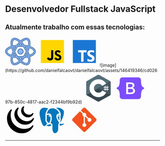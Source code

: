   <h1>Desenvolvedor Fullstack JavaScript</h1>

  
<h2>Atualmente trabalho com essas tecnologias:</h2>
<svg xmlns="http://www.w3.org/2000/svg" x="0px" y="0px" width="100" height="100" viewBox="0 0 40 40">
<path fill="#4e7ab5" d="M20,28.9C8.598,28.9,0,25.17,0,20s8.598-9,20-9s20,3.83,20,9S31.402,28.9,20,28.9z M20,13.932 c-9.729,0-17.125,3.266-17.125,6.131S10.271,26.068,20,26.068s17.125-3.266,17.125-6.131S29.729,13.932,20,13.932z"></path><path fill="#4e7ab5" d="M12.402,38C12.401,38,12.402,38,12.402,38c-0.931,0-1.781-0.216-2.528-0.642 c-1.22-0.697-2.095-1.928-2.532-3.562c-1.146-4.282,0.703-11.482,4.713-18.344C16.76,7.407,23.007,2.003,27.599,2.003 c0.93,0,1.78,0.216,2.527,0.642c1.218,0.695,2.094,1.925,2.531,3.558c1.147,4.282-0.703,11.483-4.715,18.345 C23.241,32.594,16.995,38,12.402,38z M27.599,5.003c-2.888,0-8.409,4.193-12.954,11.963c-4.123,7.056-5.332,12.909-4.404,16.054 c0.251,0.849,0.605,1.438,1.121,1.732c2.361,1.348,8.809-2.85,13.991-11.717c4.125-7.057,5.46-12.785,4.406-16.055 c-0.271-0.841-0.604-1.435-1.119-1.728C28.347,5.084,28.006,5.003,27.599,5.003z"></path><path fill="#4e7ab5" d="M27.599,37.997C27.599,37.997,27.599,37.997,27.599,37.997c-4.597-0.001-10.843-5.405-15.544-13.449 c-4.01-6.862-5.859-14.063-4.713-18.344C7.779,4.57,8.654,3.339,9.873,2.643C10.621,2.216,11.471,2,12.4,2 c4.595,0,10.84,5.406,15.542,13.452c4.011,6.861,5.86,14.062,4.714,18.345c-0.438,1.633-1.313,2.863-2.53,3.558 C29.379,37.781,28.528,37.997,27.599,37.997z M12.4,5c-0.407,0-0.747,0.082-1.04,0.248c-0.515,0.294-0.874,0.881-1.12,1.732 c-0.928,3.208,0.281,8.999,4.404,16.055c4.541,7.769,10.063,11.962,12.954,11.962l0,0c0.408,0,0.748-0.082,1.041-0.249 c0.514-0.292,0.883-0.876,1.118-1.728c0.867-3.146-0.281-9-4.405-16.055C20.811,9.194,15.29,5,12.4,5z"></path><path fill="#8bb7f0" d="M23.5,20c0,1.935-1.565,3.5-3.5,3.5s-3.5-1.565-3.5-3.5s1.565-3.5,3.5-3.5S23.5,18.065,23.5,20z"></path><path fill="#4e7ab5" d="M20,24c-2.206,0-4-1.794-4-4s1.794-4,4-4s4,1.794,4,4S22.206,24,20,24z M20,17c-1.654,0-3,1.346-3,3 s1.346,3,3,3s3-1.346,3-3S21.654,17,20,17z"></path><path fill="#8bb7f0" d="M20,28.068C9.346,28.068,1,24.524,1,20s8.346-8.068,19-8.068S39,15.476,39,20 S30.654,28.068,20,28.068z M20,12.932c-9.757,0-18,3.237-18,7.068s8.243,7.068,18,7.068S38,23.832,38,20S29.757,12.932,20,12.932z"></path><path fill="#8bb7f0" d="M12.402,37C12.401,37,12.402,37,12.402,37c-0.755,0-1.438-0.172-2.033-0.511 c-0.996-0.569-1.689-1.562-2.062-2.952c-1.081-4.037,0.729-10.938,4.61-17.581C17.379,8.33,23.416,3.003,27.599,3.003 c0.754,0,1.438,0.172,2.032,0.511c0.995,0.568,1.688,1.56,2.061,2.948c1.081,4.037-0.729,10.938-4.612,17.582 C22.621,31.672,16.586,37,12.402,37z M27.599,4.003c-3.784,0-9.595,5.239-13.817,12.458c-3.695,6.325-5.507,13.083-4.508,16.818 c0.301,1.123,0.836,1.91,1.592,2.342C11.307,35.872,11.823,36,12.401,36c3.785,0,9.595-5.24,13.814-12.461 c3.697-6.326,5.51-13.085,4.509-16.818c-0.3-1.121-0.835-1.908-1.59-2.338C28.693,4.131,28.177,4.003,27.599,4.003z"></path><g><path fill="#8bb7f0" d="M27.599,36.997C27.599,36.997,27.599,36.997,27.599,36.997c-4.187-0.001-10.224-5.327-14.681-12.953 C9.036,17.401,7.227,10.5,8.308,6.463c0.372-1.39,1.065-2.383,2.062-2.952C10.964,3.172,11.647,3,12.4,3 c4.185,0,10.221,5.328,14.679,12.956c3.883,6.642,5.692,13.543,4.61,17.582c-0.371,1.389-1.064,2.381-2.059,2.948 C29.036,36.825,28.353,36.997,27.599,36.997z M12.4,4c-0.577,0-1.094,0.128-1.535,0.379c-0.756,0.432-1.291,1.219-1.592,2.342 c-0.999,3.734,0.813,10.493,4.508,16.818C18,30.757,23.812,35.996,27.599,35.997l0,0c0.578,0,1.095-0.128,1.536-0.38 c0.754-0.43,1.289-1.217,1.589-2.338c1-3.735-0.812-10.494-4.508-16.818C21.996,9.241,16.187,4,12.4,4z"></path></g>
</svg>
<svg xmlns="http://www.w3.org/2000/svg" x="0px" y="0px" width="100" height="100" viewBox="0 0 48 48">
<path fill="#ffd600" d="M6,42V6h36v36H6z"></path><path fill="#000001" d="M29.538 32.947c.692 1.124 1.444 2.201 3.037 2.201 1.338 0 2.04-.665 2.04-1.585 0-1.101-.726-1.492-2.198-2.133l-.807-.344c-2.329-.988-3.878-2.226-3.878-4.841 0-2.41 1.845-4.244 4.728-4.244 2.053 0 3.528.711 4.592 2.573l-2.514 1.607c-.553-.988-1.151-1.377-2.078-1.377-.946 0-1.545.597-1.545 1.377 0 .964.6 1.354 1.985 1.951l.807.344C36.452 29.645 38 30.839 38 33.523 38 36.415 35.716 38 32.65 38c-2.999 0-4.702-1.505-5.65-3.368L29.538 32.947zM17.952 33.029c.506.906 1.275 1.603 2.381 1.603 1.058 0 1.667-.418 1.667-2.043V22h3.333v11.101c0 3.367-1.953 4.899-4.805 4.899-2.577 0-4.437-1.746-5.195-3.368L17.952 33.029z"></path>
</svg>
<svg xmlns="http://www.w3.org/2000/svg" x="0px" y="0px" width="100" height="100" viewBox="0 0 48 48">
<rect width="36" height="36" x="6" y="6" fill="#1976d2"></rect><polygon fill="#fff" points="27.49,22 14.227,22 14.227,25.264 18.984,25.264 18.984,40 22.753,40 22.753,25.264 27.49,25.264"></polygon><path fill="#fff" d="M39.194,26.084c0,0-1.787-1.192-3.807-1.192s-2.747,0.96-2.747,1.986 c0,2.648,7.381,2.383,7.381,7.712c0,8.209-11.254,4.568-11.254,4.568V35.22c0,0,2.152,1.622,4.733,1.622s2.483-1.688,2.483-1.92 c0-2.449-7.315-2.449-7.315-7.878c0-7.381,10.658-4.469,10.658-4.469L39.194,26.084z"></path>
</svg>![image](https://github.com/danielfalcaovt/danielfalcaovt/assets/146419346/cd02697b-850c-4817-aac2-f2344bf9b92d)
<svg xmlns="http://www.w3.org/2000/svg" x="0px" y="0px" width="100" height="100" viewBox="0 0 48 48">
<path fill="#37474f" fill-rule="evenodd" d="M22.903,3.286c0.679-0.381,1.515-0.381,2.193,0 c3.355,1.883,13.451,7.551,16.807,9.434C42.582,13.1,43,13.804,43,14.566c0,3.766,0,15.101,0,18.867 c0,0.762-0.418,1.466-1.097,1.847c-3.355,1.883-13.451,7.551-16.807,9.434c-0.679,0.381-1.515,0.381-2.193,0 c-3.355-1.883-13.451-7.551-16.807-9.434C5.418,34.899,5,34.196,5,33.434c0-3.766,0-15.101,0-18.867 c0-0.762,0.418-1.466,1.097-1.847C9.451,10.837,19.549,5.169,22.903,3.286z" clip-rule="evenodd"></path><path fill="#546e7a" fill-rule="evenodd" d="M5.304,34.404C5.038,34.048,5,33.71,5,33.255 c0-3.744,0-15.014,0-18.759c0-0.758,0.417-1.458,1.094-1.836c3.343-1.872,13.405-7.507,16.748-9.38 c0.677-0.379,1.594-0.371,2.271,0.008c3.343,1.872,13.371,7.459,16.714,9.331c0.27,0.152,0.476,0.335,0.66,0.576L5.304,34.404z" clip-rule="evenodd"></path><path fill="#fff" fill-rule="evenodd" d="M24,10c7.727,0,14,6.273,14,14s-6.273,14-14,14 s-14-6.273-14-14S16.273,10,24,10z M24,17c3.863,0,7,3.136,7,7c0,3.863-3.137,7-7,7s-7-3.137-7-7C17,20.136,20.136,17,24,17z" clip-rule="evenodd"></path><path fill="#455a64" fill-rule="evenodd" d="M42.485,13.205c0.516,0.483,0.506,1.211,0.506,1.784 c0,3.795-0.032,14.589,0.009,18.384c0.004,0.396-0.127,0.813-0.323,1.127L23.593,24L42.485,13.205z" clip-rule="evenodd"></path><path fill="#fff" fill-rule="evenodd" d="M34 20H35V28H34zM37 20H38V28H37z" clip-rule="evenodd"></path><path fill="#fff" fill-rule="evenodd" d="M32 25H40V26H32zM32 22H40V23H32z" clip-rule="evenodd"></path>
</svg>
<svg xmlns="http://www.w3.org/2000/svg" x="0px" y="0px" width="100" height="100" viewBox="0 0 48 48">
<path fill="#7c4dff" d="M7.373,11.443C7.293,9.132,9.094,7,11.529,7h24.946c2.435,0,4.236,2.132,4.155,4.443	c-0.077,2.221,0.023,5.097,0.747,7.443c0.726,2.353,1.951,3.84,3.957,4.031v2.167c-2.006,0.191-3.23,1.678-3.957,4.031	c-0.724,2.345-0.824,5.222-0.747,7.443C40.71,38.868,38.909,41,36.475,41H11.529c-2.434,0-4.236-2.132-4.155-4.443	c0.077-2.221-0.023-5.097-0.747-7.443c-0.726-2.353-1.954-3.84-3.96-4.031v-2.167c2.006-0.191,3.233-1.678,3.96-4.031	C7.35,16.54,7.451,13.664,7.373,11.443z"></path><path fill="#fff" d="M27.073,23.464v-0.028c1.853-0.32,3.299-2.057,3.299-3.97c0-1.352-0.52-2.498-1.504-3.312	c-0.981-0.812-2.357-1.241-3.981-1.241H17.45V33.08h7.475c1.942,0,3.555-0.474,4.663-1.372c1.109-0.899,1.696-2.207,1.696-3.783	C31.283,25.544,29.593,23.756,27.073,23.464z M23.59,22.608h-3.181V17.29h3.784c2.076,0,3.219,0.911,3.219,2.565	C27.413,21.63,26.055,22.608,23.59,22.608z M20.409,24.834h3.759c2.716,0,4.092,0.981,4.092,2.916c0,1.932-1.357,2.953-3.925,2.953	h-3.926V24.834z"></path>
</svg>
<svg xmlns="http://www.w3.org/2000/svg" x="0px" y="0px" width="100" height="100" viewBox="0 0 50 50">
<path d="M 29.867188 3.007813 C 29.761719 3.023438 29.65625 3.054688 29.554688 3.101563 C 28.695313 3.527344 27.71875 4.792969 27.53125 5.042969 C 27.519531 5.058594 27.507813 5.074219 27.5 5.089844 C 26.535156 6.535156 26.019531 8.226563 26 9.988281 C 25.988281 11.308594 26.246094 12.617188 26.769531 13.878906 C 27.988281 16.804688 30.519531 19.226563 33.53125 20.359375 C 33.632813 20.394531 33.730469 20.429688 33.90625 20.492188 C 33.921875 20.5 34.070313 20.546875 34.09375 20.550781 L 34.203125 20.589844 C 34.359375 20.640625 34.519531 20.691406 34.675781 20.722656 C 35.46875 20.882813 36.242188 20.972656 36.96875 20.996094 C 37.09375 20.996094 37.21875 21 37.34375 21 C 42.824219 21 44.949219 17.132813 45.65625 15.84375 C 45.726563 15.71875 45.777344 15.617188 45.824219 15.554688 C 45.824219 15.550781 45.824219 15.550781 45.828125 15.546875 C 46.136719 15.089844 46.019531 14.46875 45.5625 14.15625 C 45.109375 13.847656 44.488281 13.964844 44.175781 14.421875 C 44.175781 14.421875 44.171875 14.421875 44.171875 14.421875 C 42.710938 16.574219 40.210938 17.226563 36.746094 16.367188 C 36.488281 16.304688 36.207031 16.207031 35.957031 16.113281 C 35.628906 15.996094 35.300781 15.859375 34.996094 15.710938 C 34.390625 15.410156 33.820313 15.050781 33.304688 14.652344 C 30.257813 12.289063 29.066406 7.371094 30.847656 4.53125 C 31.085938 4.152344 31.042969 3.660156 30.742188 3.328125 C 30.515625 3.078125 30.1875 2.964844 29.867188 3.007813 Z M 21.007813 5 C 20.78125 4.996094 20.550781 5.070313 20.363281 5.226563 C 18.851563 6.457031 17.304688 8.472656 17.238281 8.554688 C 17.230469 8.570313 17.222656 8.582031 17.210938 8.597656 C 14.476563 12.578125 14.269531 18.242188 16.6875 23.027344 C 17.066406 23.785156 17.496094 24.507813 17.953125 25.171875 L 18.089844 25.367188 C 18.476563 25.933594 18.910156 26.574219 19.464844 27.074219 C 19.65625 27.292969 19.863281 27.503906 20.066406 27.707031 L 20.164063 27.808594 L 20.246094 27.890625 C 20.453125 28.089844 20.664063 28.292969 20.882813 28.488281 C 20.882813 28.488281 20.886719 28.488281 20.886719 28.488281 C 20.902344 28.511719 20.925781 28.527344 20.945313 28.546875 C 21.191406 28.765625 21.441406 28.972656 21.773438 29.234375 L 21.863281 29.300781 C 22.121094 29.507813 22.382813 29.703125 22.652344 29.894531 C 22.679688 29.914063 22.707031 29.933594 22.734375 29.953125 C 22.828125 30.015625 22.921875 30.074219 23.015625 30.140625 L 23.109375 30.203125 L 23.21875 30.273438 C 23.417969 30.40625 23.613281 30.527344 23.890625 30.6875 C 24.070313 30.796875 24.261719 30.90625 24.386719 30.96875 C 24.441406 31 24.5 31.03125 24.636719 31.105469 L 24.941406 31.265625 C 24.957031 31.273438 25.027344 31.304688 25.042969 31.3125 C 25.242188 31.414063 25.449219 31.511719 25.65625 31.605469 L 25.972656 31.746094 C 26.179688 31.835938 26.390625 31.921875 26.648438 32.019531 L 26.765625 32.0625 C 26.773438 32.070313 26.871094 32.105469 26.878906 32.109375 C 27.066406 32.175781 27.257813 32.242188 27.449219 32.304688 L 27.886719 32.449219 C 28.105469 32.523438 28.359375 32.609375 28.636719 32.65625 C 30 32.882813 31.324219 33 32.578125 33 C 32.726563 33 32.875 32.996094 33.019531 32.996094 C 44.058594 32.753906 46.929688 23.375 46.957031 23.28125 C 47.09375 22.808594 46.871094 22.304688 46.425781 22.09375 C 45.980469 21.882813 45.449219 22.03125 45.171875 22.4375 C 42.375 26.523438 37.085938 28.25 31.699219 26.828125 C 31.449219 26.765625 31.207031 26.695313 30.90625 26.597656 C 30.855469 26.582031 30.8125 26.566406 30.730469 26.535156 C 30.554688 26.480469 30.382813 26.421875 30.1875 26.347656 L 29.910156 26.242188 C 29.75 26.179688 29.589844 26.117188 29.394531 26.03125 L 29.265625 25.972656 C 29.027344 25.871094 28.796875 25.757813 28.589844 25.65625 L 28.019531 25.359375 C 27.890625 25.296875 27.777344 25.226563 27.601563 25.121094 L 27.503906 25.066406 L 27.40625 25.007813 C 27.261719 24.921875 27.117188 24.832031 26.984375 24.738281 L 26.890625 24.679688 C 26.882813 24.675781 26.804688 24.621094 26.796875 24.613281 C 26.679688 24.539063 26.566406 24.464844 26.457031 24.394531 C 26.214844 24.222656 25.976563 24.042969 25.699219 23.824219 L 25.589844 23.734375 C 23.011719 21.675781 21.105469 18.925781 20.210938 15.976563 C 19.378906 13.269531 19.996094 9.726563 21.863281 6.5 C 22.105469 6.082031 22.015625 5.550781 21.644531 5.238281 C 21.460938 5.082031 21.234375 5 21.007813 5 Z M 10.003906 8 C 9.765625 8 9.523438 8.085938 9.332031 8.257813 C 7.421875 9.972656 5.992188 12.195313 5.835938 12.449219 C 1.75 18.398438 2.539063 27.644531 5.34375 33.296875 C 5.398438 33.414063 5.457031 33.527344 5.515625 33.640625 L 5.554688 33.703125 C 5.605469 33.816406 5.664063 33.933594 5.683594 33.957031 C 5.714844 34.03125 5.761719 34.113281 5.78125 34.136719 C 5.828125 34.234375 5.875 34.320313 5.960938 34.46875 L 6.28125 35.019531 C 6.328125 35.09375 6.375 35.171875 6.390625 35.199219 C 6.453125 35.300781 6.519531 35.40625 6.585938 35.511719 L 6.742188 35.761719 C 6.789063 35.835938 6.835938 35.902344 6.867188 35.941406 C 7.023438 36.183594 7.179688 36.425781 7.351563 36.65625 C 7.359375 36.667969 7.367188 36.675781 7.375 36.683594 L 7.4375 36.769531 C 7.578125 36.972656 7.722656 37.167969 7.851563 37.328125 L 8.421875 38.050781 C 8.429688 38.058594 8.492188 38.132813 8.496094 38.140625 L 8.578125 38.234375 C 8.75 38.445313 8.933594 38.65625 9.117188 38.859375 C 9.144531 38.890625 9.171875 38.917969 9.199219 38.949219 C 9.375 39.140625 9.554688 39.332031 9.742188 39.53125 L 9.921875 39.703125 C 10.070313 39.859375 10.21875 40.011719 10.375 40.15625 C 10.375 40.160156 10.449219 40.230469 10.449219 40.230469 L 10.605469 40.375 C 10.792969 40.554688 10.988281 40.734375 11.136719 40.859375 C 11.144531 40.871094 11.285156 40.992188 11.296875 41 C 11.480469 41.164063 11.664063 41.320313 11.851563 41.472656 L 12.808594 42.230469 C 12.96875 42.347656 13.132813 42.464844 13.320313 42.601563 C 13.382813 42.648438 13.449219 42.695313 13.515625 42.738281 C 13.542969 42.761719 13.574219 42.785156 13.59375 42.796875 L 14.3125 43.277344 C 14.574219 43.449219 14.835938 43.609375 15.15625 43.800781 L 15.328125 43.898438 C 15.527344 44.015625 15.730469 44.132813 15.921875 44.234375 C 16.035156 44.296875 16.148438 44.351563 16.246094 44.402344 C 16.382813 44.476563 16.53125 44.558594 16.757813 44.667969 C 16.777344 44.679688 16.9375 44.757813 16.957031 44.765625 C 17.183594 44.878906 17.414063 44.984375 17.703125 45.113281 C 17.703125 45.117188 17.796875 45.160156 17.796875 45.160156 C 18.0625 45.273438 18.320313 45.382813 18.660156 45.519531 C 18.714844 45.542969 18.769531 45.5625 18.78125 45.566406 C 19.023438 45.660156 19.277344 45.753906 19.484375 45.828125 C 19.503906 45.835938 19.609375 45.878906 19.628906 45.886719 C 19.90625 45.980469 20.179688 46.070313 20.53125 46.179688 C 20.589844 46.199219 20.652344 46.21875 20.660156 46.21875 L 20.859375 46.28125 C 21.101563 46.355469 21.34375 46.433594 21.605469 46.484375 C 23.464844 46.824219 25.28125 47 27 47 L 27.003906 47 C 41.328125 47 45.890625 35.472656 45.9375 35.355469 C 46.113281 34.890625 45.921875 34.367188 45.484375 34.125 C 45.054688 33.886719 44.507813 34 44.203125 34.394531 C 40.527344 39.234375 33.59375 41.03125 25.65625 39.207031 C 25.464844 39.160156 25.269531 39.105469 25.078125 39.046875 L 24.703125 38.933594 C 24.449219 38.855469 24.195313 38.769531 23.949219 38.683594 C 23.945313 38.683594 23.832031 38.640625 23.832031 38.640625 C 23.613281 38.566406 23.394531 38.480469 23.203125 38.40625 L 22.984375 38.320313 C 22.742188 38.222656 22.5 38.121094 22.265625 38.015625 L 22.128906 37.957031 C 21.917969 37.859375 21.714844 37.765625 21.511719 37.664063 C 21.496094 37.65625 21.335938 37.578125 21.320313 37.574219 C 21.179688 37.503906 21.039063 37.429688 20.859375 37.332031 L 20.042969 36.894531 C 19.960938 36.839844 19.875 36.789063 19.792969 36.746094 C 19.546875 36.59375 19.292969 36.441406 19.042969 36.28125 C 18.984375 36.246094 18.933594 36.207031 18.835938 36.140625 C 18.664063 36.03125 18.496094 35.917969 18.25 35.746094 L 18.152344 35.675781 C 17.984375 35.558594 17.820313 35.433594 17.683594 35.332031 C 17.597656 35.269531 17.511719 35.199219 17.371094 35.09375 C 17.246094 34.996094 17.121094 34.902344 17.003906 34.808594 L 16.785156 34.628906 C 16.601563 34.480469 16.429688 34.324219 16.25 34.171875 C 16.226563 34.148438 16.207031 34.132813 16.179688 34.113281 C 15.980469 33.929688 15.777344 33.746094 15.535156 33.515625 L 14.828125 32.8125 C 14.65625 32.636719 14.484375 32.457031 14.289063 32.242188 C 14.109375 32.042969 13.9375 31.84375 13.707031 31.570313 L 13.285156 31.054688 C 13.234375 30.980469 13.179688 30.90625 13.113281 30.828125 C 12.96875 30.632813 12.824219 30.441406 12.679688 30.238281 C 8.789063 24.878906 7.773438 13.691406 10.804688 9.59375 C 11.109375 9.183594 11.054688 8.605469 10.671875 8.257813 C 10.484375 8.085938 10.242188 8 10.003906 8 Z"></path>
</svg>
<svg xmlns="http://www.w3.org/2000/svg" x="0px" y="0px" width="100" height="100" viewBox="0 0 48 48">
<path fill="#fff" d="M44.083,29.79c-0.183-0.829-0.935-1.796-2.452-1.796c-0.31,0-0.649,0.039-1.035,0.119c-0.708,0.146-1.311,0.217-1.842,0.241c4.133-7.04,6.816-16.819,4.159-20.214c-3.501-4.473-8.214-5.141-10.711-5.141L31.967,3c-0.929,0.015-1.893,0.129-2.863,0.339l-3.583,0.774C25.033,4.052,24.536,4.009,24.018,4l-0.03,0l-0.016,0l-0.152-0.001c-1.593,0-3.046,0.338-4.341,0.973l-1.251-0.493c-1.72-0.678-4.308-1.485-6.868-1.485c-0.144,0-0.287,0.003-0.431,0.008C8.407,3.093,6.241,4.05,4.664,5.769C2.696,7.915,1.8,11.054,2.003,15.1C2.013,15.309,4.461,36,11.4,36h0.025l0.064-0.001c0.901-0.022,1.76-0.384,2.563-1.077c0.613,0.46,1.406,0.732,2.145,0.84c0.488,0.115,1.366,0.278,2.418,0.278c1.284,0,2.442-0.263,3.44-0.738c-0.001,0.88-0.006,1.994-0.016,3.418l-0.001,0.075l0.005,0.075c0.097,1.419,0.342,2.698,0.711,3.701c1.051,2.859,2.866,4.434,5.111,4.434c0.093,0,0.188-0.003,0.284-0.009c1.846-0.114,3.717-1.151,5.004-2.772c1.393-1.755,1.715-3.607,1.839-5.026L35,39.111v-0.088v-4.079l0.103,0.01l0.436,0.038l0.042,0.004l0.042,0.002c0.124,0.006,0.252,0.008,0.381,0.008c1.507,0,3.362-0.391,4.616-0.974C41.819,33.476,44.559,31.948,44.083,29.79z"></path><path fill="#0277bd" d="M33,34c0-0.205,0.012-0.376,0.018-0.565C33.008,33.184,33,33,33,33s0.012-0.009,0.032-0.022c0.149-2.673,0.886-3.703,1.675-4.29c-0.11-0.153-0.237-0.318-0.356-0.475c-0.333-0.437-0.748-0.979-1.192-1.674l-0.082-0.158c-0.067-0.164-0.229-0.447-0.435-0.819c-1.183-2.14-3.645-6.592-1.96-9.404c0.738-1.232,2.122-1.942,4.121-2.117C33.986,11.718,30.925,6.115,23.985,6c-0.002,0-0.004,0-0.006,0c-6.041-0.098-8.026,5.392-8.672,8.672c0.89-0.377,1.906-0.606,2.836-0.606c0.014,0,0.029,0,0.043,0c2.29,0.017,3.865,1.239,4.323,3.354c0.335,1.552,0.496,2.91,0.492,4.153c-0.01,2.719-0.558,4.149-1.042,5.411l-0.154,0.408c-0.124,0.334-0.255,0.645-0.379,0.937c-0.126,0.298-0.237,0.563-0.318,0.802c0.484,0.11,0.864,0.265,1.125,0.38l0.151,0.066c0.047,0.02,0.094,0.043,0.137,0.069c0.848,0.516,1.376,1.309,1.489,2.233c0.061,0.498,0.051,3.893,0.03,6.855c0.087,1.285,0.305,2.364,0.593,3.146c0.409,1.114,1.431,3.241,3.394,3.119c1.37-0.085,2.687-0.919,3.561-2.019c0.938-1.181,1.284-2.487,1.414-3.958V34z"></path><path fill="#0277bd" d="M15.114 28.917c-1.613-1.683-2.399-3.947-2.104-6.056.285-2.035.124-4.027.037-5.098-.029-.357-.048-.623-.047-.77 0-.008.002-.015.003-.023 0-.004-.002-.007-.002-.011.121-3.021 1.286-7.787 4.493-10.62C15.932 5.724 13.388 4.913 11 5 7.258 5.136 3.636 7.724 4 15c.137 2.73 3.222 19.103 7.44 19 .603-.015 1.229-.402 1.872-1.176 1.017-1.223 2.005-2.332 2.708-3.104C15.705 29.481 15.401 29.217 15.114 28.917zM37.023 14.731c.015.154.002.286-.022.408.031.92-.068 1.813-.169 2.677-.074.636-.15 1.293-.171 1.952-.021.645.07 1.282.166 1.956.225 1.578.459 3.359-.765 5.437.225.296.423.571.581.837 4.61-7.475 6.468-16.361 4.695-18.626C38.655 5.944 34.941 4.952 31.999 5c-.921.015-1.758.139-2.473.294C34.602 7.754 36.863 13.026 37.023 14.731zM41 30.071c-2.665.55-3.947.257-4.569-.126-.1.072-.2.133-.293.19-.372.225-.961.583-1.105 2.782.083.016.156.025.246.044L35.714 33c1.32.06 3.049-.31 4.063-.781C41.962 31.205 43.153 29.627 41 30.071zM22.023 32.119c-.037-.298-.198-.539-.492-.732l-.108-.047C21.062 31.181 20.653 31 20 31h-.004c-.127.01-.253.019-.38.019-.052 0-.103-.007-.155-.009-.474.365-1.148.647-2.816.99-2.98.759-1.221 1.655-.078 1.794 1.106.277 3.735.614 5.481-.809C22.043 32.537 22.035 32.229 22.023 32.119z"></path><path fill="#0277bd" d="M20.681 18.501c-.292.302-.753.566-1.262.484-.828-.134-1.463-1.133-1.417-1.508h0c.044-.374.751-.569 1.578-.435.287.047.548.128.768.228-.32-.688-.899-1.085-1.782-1.182-1.565-.174-3.226.644-3.56 1.097.007.11.02.251.033.417.093 1.147.265 3.284-.05 5.537-.208 1.485.393 3.169 1.567 4.395.757.79 1.641 1.29 2.513 1.438.111-.478.309-.944.513-1.425.113-.265.233-.547.346-.852l.162-.427c.443-1.155.9-2.35.909-4.703C21.003 20.66 20.892 19.627 20.681 18.501zM34.847 22.007c-.104-.729-.211-1.484-.185-2.303.023-.742.105-1.442.184-2.119.062-.533.11-1.045.138-1.55-1.289.107-2.145.479-2.551 1.108.168-.057.358-.102.568-.129.892-.116 1.543.141 1.618.637.055.363-.253.705-.388.836-.277.269-.626.442-.981.488-.064.008-.129.012-.192.012-.353 0-.69-.121-.949-.3.112 1.973 1.567 4.612 2.283 5.907.153.277.271.498.369.688C35.154 24.163 35.009 23.143 34.847 22.007z"></path>
</svg>
<svg xmlns="http://www.w3.org/2000/svg" x="0px" y="0px" width="100" height="100" viewBox="0 0 48 48">
<path fill="#F4511E" d="M42.2,22.1L25.9,5.8C25.4,5.3,24.7,5,24,5c0,0,0,0,0,0c-0.7,0-1.4,0.3-1.9,0.8l-3.5,3.5l4.1,4.1c0.4-0.2,0.8-0.3,1.3-0.3c1.7,0,3,1.3,3,3c0,0.5-0.1,0.9-0.3,1.3l4,4c0.4-0.2,0.8-0.3,1.3-0.3c1.7,0,3,1.3,3,3s-1.3,3-3,3c-1.7,0-3-1.3-3-3c0-0.5,0.1-0.9,0.3-1.3l-4-4c-0.1,0-0.2,0.1-0.3,0.1v10.4c1.2,0.4,2,1.5,2,2.8c0,1.7-1.3,3-3,3s-3-1.3-3-3c0-1.3,0.8-2.4,2-2.8V18.8c-1.2-0.4-2-1.5-2-2.8c0-0.5,0.1-0.9,0.3-1.3l-4.1-4.1L5.8,22.1C5.3,22.6,5,23.3,5,24c0,0.7,0.3,1.4,0.8,1.9l16.3,16.3c0,0,0,0,0,0c0.5,0.5,1.2,0.8,1.9,0.8s1.4-0.3,1.9-0.8l16.3-16.3c0.5-0.5,0.8-1.2,0.8-1.9C43,23.3,42.7,22.6,42.2,22.1z"></path>
</svg>
<hr />

